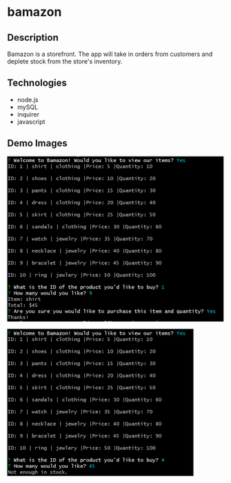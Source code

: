 # bamazon

## Description
Bamazon is a storefront. The app will take in orders from customers and deplete stock from the store's inventory. 

## Technologies
- node.js
- mySQL
- inquirer
- javascript

## Demo Images

![Bamzon-Image-1](/images/bamazon1.png)

![Bamazon-Image-2](/images/bamazon2.png)